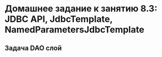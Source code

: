 # Домашнее задание к занятию 8.3: JDBC API, JdbcTemplate, NamedParametersJdbcTemplate

## Задача DAO слой